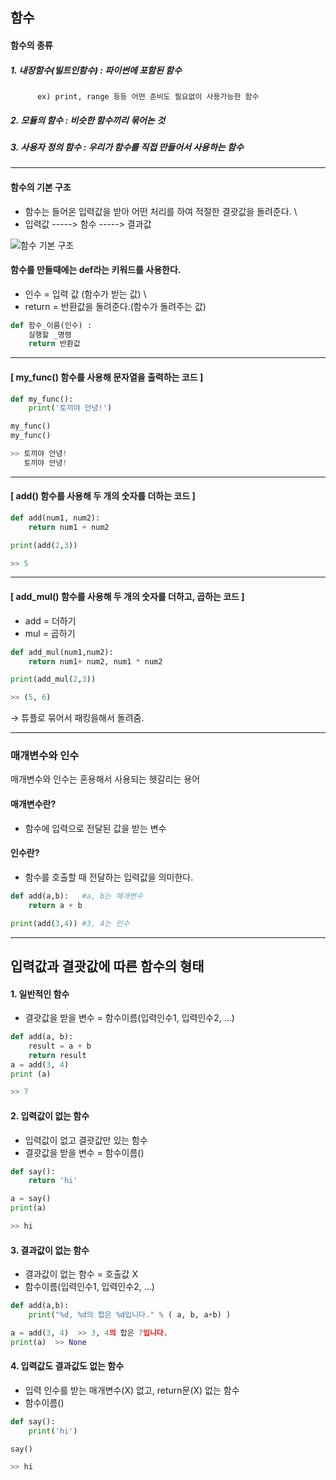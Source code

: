 ## 함수

#### 함수의 종류
##### 1. 내장함수(빌트인함수) : 파이썬에 포함된 함수
          ex) print, range 등등 어떤 준비도 필요없이 사용가능한 함수
##### 2. 모듈의 함수 : 비슷한 함수끼리 묶어논 것
##### 3. 사용자 정의 함수 : 우리가 함수를 직접 만들어서 사용하는 함수

--------------------------------------------------
#### 함수의 기본 구조
- 함수는 들어온 입력값을 받아 어떤 처리를 하여 적절한 결괏값을 돌려준다. \
- 입력값 -----> 함수 -----> 결과값

![함수 기본 구조](https://user-images.githubusercontent.com/77951853/114353619-328f5f80-9ba8-11eb-8ee2-efa87271f94d.png)

 #### 함수를 만들때에는 def라는 키워드를 사용한다. 
 - 인수 = 입력 값 (함수가 받는 값) \
- return = 반환값을 돌려준다.(함수가 돌려주는 값)

```python
def 함수_이름(인수) :
    실행할 _명령
    return 반환값
```

--------------------------------------------------

#### [ my_func() 함수를 사용해 문자열을 출력하는 코드 ]
```python
def my_func():
    print('토끼야 안녕!')

my_func()
my_func()

>> 토끼야 안녕!
   토끼야 안녕!

```
--------------------------------------------------

#### [ add() 함수를 사용해 두 개의 숫자를 더하는 코드 ]
```python
def add(num1, num2):
    return num1 + num2

print(add(2,3))

>> 5

```
--------------------------------------------------

#### [ add_mul() 함수를 사용해 두 개의 숫자를 더하고, 곱하는 코드 ]
- add = 더하기
- mul = 곱하기

```python
def add_mul(num1,num2):
    return num1+ num2, num1 * num2

print(add_mul(2,3))

>> (5, 6)

```
→ 튜플로 묶어서 패킹을해서 돌려줌.

--------------------------------------------------

### 매개변수와 인수
매개변수와 인수는 혼용해서 사용되는 헷갈리는 용어

#### 매개변수란?
- 함수에 입력으로 전달된 값을 받는 변수

#### 인수란?
- 함수를 호출할 때 전달하는 입력값을 의미한다.

```python
def add(a,b):   #a, b는 매개변수
    return a + b

print(add(3,4)) #3, 4는 인수
```

--------------------------------------------------

## 입력값과 결괏값에 따른 함수의 형태
#### 1. 일반적인 함수
- 결괏값을 받을 변수 = 함수이름(입력인수1, 입력인수2, ...)

```python
def add(a, b): 
    result = a + b 
    return result
a = add(3, 4)
print (a)

>> 7
```

#### 2. 입력값이 없는 함수
- 입력값이 없고 결괏값만 있는 함수
- 결괏값을 받을 변수 = 함수이름()

```python
def say():
    return 'hi'

a = say()
print(a)

>> hi
```

#### 3. 결과값이 없는 함수
- 결과값이 없는 함수 = 호출값 X
- 함수이름(입력인수1, 입력인수2, ...)
```python
def add(a,b):
    print("%d, %d의 합은 %d입니다." % ( a, b, a+b) ) 

a = add(3, 4)  >> 3, 4의 합은 7입니다. 
print(a)  >> None
```

#### 4. 입력값도 결과값도 없는 함수
- 입력 인수를 받는 매개변수(X) 없고, return문(X) 없는 함수 
- 함수이름()
```python
def say():
    print('hi')

say()

>> hi

```






















